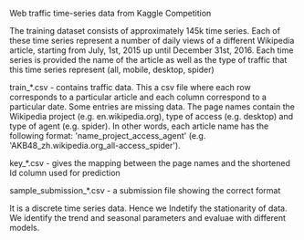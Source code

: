 Web traffic time-series data from Kaggle Competition

The training dataset consists of approximately 145k time series. Each of these time series represent a number of daily views of a different Wikipedia article, starting from July, 1st, 2015 up until December 31st, 2016. Each time series is provided the name of the article as well as the type of traffic that this time series represent (all, mobile, desktop, spider)


train_*.csv - contains traffic data. This a csv file where each row corresponds to a particular article and each column correspond to a particular date. Some entries are missing data. The page names contain the Wikipedia project (e.g. en.wikipedia.org), type of access (e.g. desktop) and type of agent (e.g. spider). In other words, each article name has the following format: 'name_project_access_agent' (e.g. 'AKB48_zh.wikipedia.org_all-access_spider').

key_*.csv - gives the mapping between the page names and the shortened Id column used for prediction

sample_submission_*.csv - a submission file showing the correct format

It is a discrete time series data. Hence we Indetify the stationarity of data. 
We identify the trend and seasonal parameters and evaluae with different models.